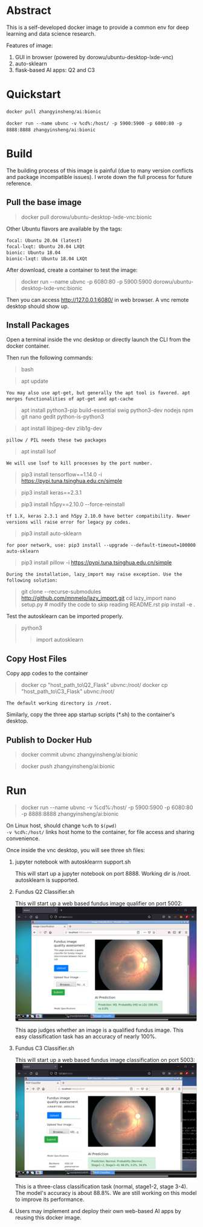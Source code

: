 # Abstract

This is a self-developed docker image to provide a common env for deep learning and data science research.

Features of image:
1. GUI in browser (powered by dorowu/ubuntu-desktop-lxde-vnc)
2. auto-sklearn
3. flask-based AI apps: Q2 and C3

# Quickstart

`docker pull zhangyinsheng/ai:bionic`

`docker run --name ubvnc -v %cd%:/host/ -p 5900:5900 -p 6080:80 -p 8888:8888 zhangyinsheng/ai:bionic`

# Build

The building process of this image is painful (due to many version conflicts and package incompatible issues). I wrote down the full process for future reference.

## Pull the base image 

> docker pull dorowu/ubuntu-desktop-lxde-vnc:bionic

Other Ubuntu flavors are available by the tags:

    focal: Ubuntu 20.04 (latest)
    focal-lxqt: Ubuntu 20.04 LXQt
    bionic: Ubuntu 18.04
    bionic-lxqt: Ubuntu 18.04 LXQt


After download, create a container to test the image: 

> docker run --name ubvnc -p 6080:80 -p 5900:5900 dorowu/ubuntu-desktop-lxde-vnc:bionic

Then you can access http://127.0.0.1:6080/ in web browser. A vnc remote desktop should show up.

## Install Packages

Open a terminal inside the vnc desktop or directly launch the CLI from the docker container.

Then run the following commands:

> bash

> apt update 

    You may also use apt-get, but generally the apt tool is favored. apt merges functionalities of apt-get and apt-cache

> apt install python3-pip build-essential swig python3-dev nodejs npm git nano gedit python-is-python3

> apt install libjpeg-dev zlib1g-dev 
 
    pillow / PIL needs these two packages

> apt install lsof

    We will use lsof to kill processes by the port number.

> pip3 install tensorflow==1.14.0 -i https://pypi.tuna.tsinghua.edu.cn/simple

> pip3 install keras==2.3.1

> pip3 install h5py==2.10.0 --force-reinstall

    tf 1.X, keras 2.3.1 and h5py 2.10.0 have better compatibility. Newer versions will raise error for legacy py codes.

> pip3 install auto-sklearn 

    for poor network, use: pip3 install --upgrade --default-timeout=100000 auto-sklearn

> pip3 install pillow  -i https://pypi.tuna.tsinghua.edu.cn/simple

    During the installation, lazy_import may raise exception. Use the following solution:

> git clone --recurse-submodules http://github.com/mnmelo/lazy_import.git
> cd lazy_import
> nano setup.py # modify the code to skip reading README.rst
> pip install -e .

Test the autosklearn can be imported properly.

> python3
  >> import autosklearn

## Copy Host Files

Copy app codes to the container

> docker cp "host_path_to\Q2_Flask" ubvnc:/root/
> docker cp "host_path_to\C3_Flask" ubvnc:/root/

    The default working directory is /root.

Similarly, copy the three app startup scripts (*.sh) to the container's desktop.

## Publish to Docker Hub

> docker commit ubvnc zhangyinsheng/ai:bionic

> docker push zhangyinsheng/ai:bionic

# Run

> docker run --name ubvnc -v %cd%:/host/ -p 5900:5900 -p 6080:80 -p 8888:8888 zhangyinsheng/ai:bionic

On Linux host, should change `%cd%` to `$(pwd)`  
`-v %cd%:/host/` links host home to the container, for file access and sharing convenience.

Once inside the vnc desktop, you will see three sh files:

1. jupyter notebook with autosklearrn support.sh 

    This will start up a jupyter notebook on port 8888. Working dir is /root. autosklearn is supported.

2. Fundus Q2 Classifier.sh

    This will start up a web based fundus image qualifier on port 5002:
    <img src='Q2.png'>
    This app judges whether an image is a qualified fundus image. This easy classification task has an accuracy of nearly 100%.

3. Fundus C3 Classifier.sh

    This will start up a web based fundus image classification on port 5003:
    <img src='C3.png'>
    This is a three-class classification task (normal, stage1-2, stage 3-4). The model's accuracy is about 88.8%. We are still working on this model to improve its performance.

4. Users may implement and deploy their own web-based AI apps by reusing this docker image.


